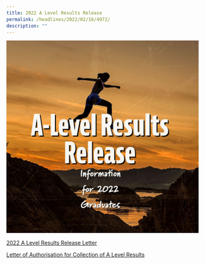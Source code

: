 ```yaml
---
title: 2022 A Level Results Release
permalink: /headlines/2022/02/16/4972/
description: ""
---
```


![](/images/release.jpg)

[2022 A Level Results Release Letter](/files/Letter-on-2022-A-Level-Results-Release.pdf)

[Letter of Authorisation for Collection of A Level Results](/files/Letter-of-Authorisation-for-Collection-of-A-Level-Results.pdf)
